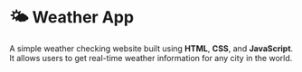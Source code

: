 # 🌤️ Weather App

A simple weather checking website built using **HTML**, **CSS**, and **JavaScript**. It allows users to get real-time weather information for any city in the world.
